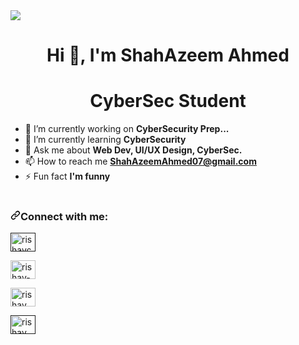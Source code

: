 <img data-target="animated-image.replacedImage" class="AnimatedImagePlayer-animatedImage" src="https://github.com/ShahAzeemAhmed/ShahAzeemAhmed/blob/main/SoftwareEngineer_GIF.gif" style="display: block; opacity: 1;">
 

<h1 align="center" dir="auto"> </path></svg></a>Hi 👋, I'm ShahAzeem Ahmed</h1>


<h1 align="center" dir="auto"> </path></svg></a>CyberSec Student </h1>

- 🔭 I’m currently working on <strong>CyberSecurity Prep... </strong>
- 🌱 I’m currently learning <strong>CyberSecurity </strong>
- 💬 Ask me about <strong> Web Dev, UI/UX Design, CyberSec.</strong>
- 📫 How to reach me <strong><a href="mailto:ShahAzeemAhmed07@gmail.com">ShahAzeemAhmed07@gmail.com</a></strong>
- ⚡ Fun fact <strong> I'm funny </strong>
<br></br>





<h3 align="left" dir="auto"><a id="user-content-connect-with-me" class="anchor" aria-hidden="true" tabindex="-1" href="#connect-with-me"><svg class="octicon octicon-link" viewBox="0 0 16 16" version="1.1" width="16" height="16" aria-hidden="true"><path d="m7.775 3.275 1.25-1.25a3.5 3.5 0 1 1 4.95 4.95l-2.5 2.5a3.5 3.5 0 0 1-4.95 0 .751.751 0 0 1 .018-1.042.751.751 0 0 1 1.042-.018 1.998 1.998 0 0 0 2.83 0l2.5-2.5a2.002 2.002 0 0 0-2.83-2.83l-1.25 1.25a.751.751 0 0 1-1.042-.018.751.751 0 0 1-.018-1.042Zm-4.69 9.64a1.998 1.998 0 0 0 2.83 0l1.25-1.25a.751.751 0 0 1 1.042.018.751.751 0 0 1 .018 1.042l-1.25 1.25a3.5 3.5 0 1 1-4.95-4.95l2.5-2.5a3.5 3.5 0 0 1 4.95 0 .751.751 0 0 1-.018 1.042.751.751 0 0 1-1.042.018 1.998 1.998 0 0 0-2.83 0l-2.5 2.5a1.998 1.998 0 0 0 0 2.83Z"></path></svg></a>Connect with me:</h3>

<p align="left" dir="auto">
<a href="                                        " rel="nofollow"><img align="middle" src="https://raw.githubusercontent.com/rahuldkjain/github-profile-readme-generator/master/src/images/icons/Social/twitter.svg" alt="rishavchanda" height="30" width="40" style="max-width: 100%;"></a>
 
<a href="https://in.linkedin.com/in/shahazeem-ahmed" rel="nofollow"><img align="middle" src="https://raw.githubusercontent.com/rahuldkjain/github-profile-readme-generator/master/src/images/icons/Social/linked-in-alt.svg" alt="rishav-chanda-b89a791b3" height="30" width="40" style="max-width: 100%;"></a>

<a href="https://www.instagram.com/shahazeem_ahmed" rel="nofollow"><img align="middle" src="https://raw.githubusercontent.com/rahuldkjain/github-profile-readme-generator/master/src/images/icons/Social/instagram.svg" alt="rishav_chanda" height="30" width="40" style="max-width: 100%;"></a>

<a href="                               " rel="nofollow"><img align="middle" src="https://raw.githubusercontent.com/rahuldkjain/github-profile-readme-generator/master/src/images/icons/Social/youtube.svg" alt="rishav chanda" height="30" width="40" style="max-width: 100%;"></a>
</p>
